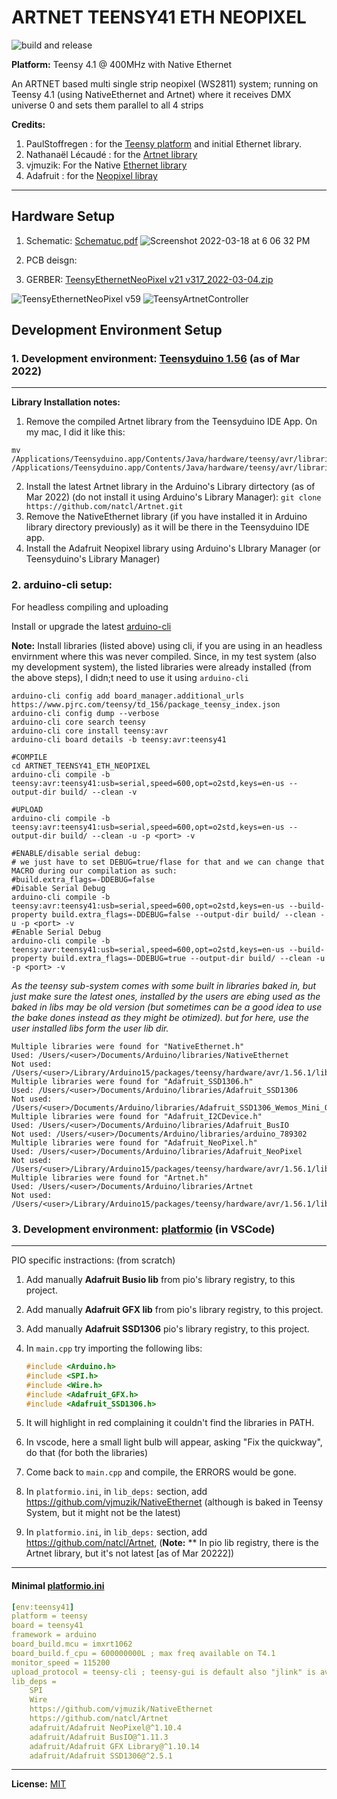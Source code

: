 # ARTNET TEENSY41 ETH NEOPIXEL

![build and release](https://github.com/dattasaurabh82/ARTNET_TEENSY41_ETH_NEOPIXEL/actions/workflows/main.yml/badge.svg)

__Platform:__ Teensy 4.1 @ 400MHz with Native Ethernet

An ARTNET based multi single strip neopixel (WS2811) system; running on Teensy 4.1 (using NativeEthernet and Artnet) where it receives DMX universe 0 and sets them parallel to all 4 strips

__Credits:__

1. PaulStoffregen : for the [Teensy platform](https://github.com/PaulStoffregen/cores) and initial Ethernet library.
2. Nathanaël Lécaudé : for the [Artnet library](https://github.com/natcl/Artnet)
3. vjmuzik: For the Native [Ethernet library](https://github.com/vjmuzik/NativeEthernet)
4. Adafruit : for the [Neopixel libray](https://github.com/adafruit/Adafruit_NeoPixel)

---

## Hardware Setup

1. Schematic: [Schematuc.pdf](https://github.com/dattasaurabh82/ARTNET_TEENSY41_ETH_NEOPIXEL/blob/main/Schematic.pdf)
![Screenshot 2022-03-18 at 6 06 32 PM](https://user-images.githubusercontent.com/4619862/158983284-2409939a-90e1-4d3d-ba66-2f355a3bd0c1.png)

2. PCB deisgn:

3. GERBER: [TeensyEthernetNeoPixel v21 v317_2022-03-04.zip](https://github.com/dattasaurabh82/ARTNET_TEENSY41_ETH_NEOPIXEL/blob/main/GERBER/TeensyEthernetNeoPixel%20v21%20v317_2022-03-04.zip)

![TeensyEthernetNeoPixel v59](https://user-images.githubusercontent.com/4619862/158967454-083e91c5-0bb7-464e-9c60-529dc53f1da3.png)
![TeensyArtnetController](https://user-images.githubusercontent.com/4619862/158972039-5d99bbad-d773-4283-83ec-335e74642918.jpeg)

## Development Environment Setup

### 1. __Development environment:__ [Teensyduino 1.56](https://www.pjrc.com/teensy/td_download.html) (as of Mar 2022)

---
__Library Installation notes:__

1. Remove the compiled Artnet library from the Teensyduino IDE App. On my mac, I did it like this:

```shell
mv /Applications/Teensyduino.app/Contents/Java/hardware/teensy/avr/libraries/Artnet /Applications/Teensyduino.app/Contents/Java/hardware/teensy/avr/libraries/.Artnet_old
```

2. Install the latest Artnet library in the Arduino's Library dirtectory (as of Mar 2022) (do not install it using Arduino's Library Manager): `git clone https://github.com/natcl/Artnet.git`
3. Remove the NativeEthernet library (if you have installed it in Arduino library directory previously) as it will be there in the Teensyduino IDE app.
4. Install the Adafruit Neopixel library using Arduino's LIbrary Manager (or Teensyduino's Library Manager)  

### 2. __arduino-cli setup:__

For headless compiling and uploading

Install or upgrade the latest [arduino-cli](https://github.com/arduino/arduino-cli)

__Note:__ Install libraries (listed above) using cli, if you are using in an headless envirnment where this was never compiled.
Since, in my test system (also my development system), the listed libraries were already installed (from the above steps), I didn;t need to use it using `arduino-cli`

```shell
arduino-cli config add board_manager.additional_urls https://www.pjrc.com/teensy/td_156/package_teensy_index.json
arduino-cli config dump --verbose
arduino-cli core search teensy
arduino-cli core install teensy:avr
arduino-cli board details -b teensy:avr:teensy41

#COMPILE
cd ARTNET_TEENSY41_ETH_NEOPIXEL
arduino-cli compile -b teensy:avr:teensy41:usb=serial,speed=600,opt=o2std,keys=en-us --output-dir build/ --clean -v

#UPLOAD
arduino-cli compile -b teensy:avr:teensy41:usb=serial,speed=600,opt=o2std,keys=en-us --output-dir build/ --clean -u -p <port> -v

#ENABLE/disable serial debug:
# we just have to set DEBUG=true/flase for that and we can change that MACRO during our compilation as such:
#build.extra_flags=-DDEBUG=false
#Disable Serial Debug
arduino-cli compile -b teensy:avr:teensy41:usb=serial,speed=600,opt=o2std,keys=en-us --build-property build.extra_flags=-DDEBUG=false --output-dir build/ --clean -u -p <port> -v
#Enable Serial Debug
arduino-cli compile -b teensy:avr:teensy41:usb=serial,speed=600,opt=o2std,keys=en-us --build-property build.extra_flags=-DDEBUG=true --output-dir build/ --clean -u -p <port> -v
```

_As the teensy sub-system comes with some built in libraries baked in,  but just make sure the latest ones, installed by the users are ebing used as the baked in libs may be old version (but sometimes can be a good idea to use the bake dones instead as they might be otimized). but for here, use the user installed libs form the user lib dir._

```shell
Multiple libraries were found for "NativeEthernet.h"
Used: /Users/<user>/Documents/Arduino/libraries/NativeEthernet
Not used: /Users/<user>/Library/Arduino15/packages/teensy/hardware/avr/1.56.1/libraries/NativeEthernet
Multiple libraries were found for "Adafruit_SSD1306.h"
Used: /Users/<user>/Documents/Arduino/libraries/Adafruit_SSD1306
Not used: /Users/<user>/Documents/Arduino/libraries/Adafruit_SSD1306_Wemos_Mini_OLED
Multiple libraries were found for "Adafruit_I2CDevice.h"
Used: /Users/<user>/Documents/Arduino/libraries/Adafruit_BusIO
Not used: /Users/<user>/Documents/Arduino/libraries/arduino_789302
Multiple libraries were found for "Adafruit_NeoPixel.h"
Used: /Users/<user>/Documents/Arduino/libraries/Adafruit_NeoPixel
Not used: /Users/<user>/Library/Arduino15/packages/teensy/hardware/avr/1.56.1/libraries/Adafruit_NeoPixel
Multiple libraries were found for "Artnet.h"
Used: /Users/<user>/Documents/Arduino/libraries/Artnet
Not used: /Users/<user>/Library/Arduino15/packages/teensy/hardware/avr/1.56.1/libraries/Artnet
```

### 3. __Development environment:__ [platformio](https://platformio.org/) (in VSCode)

---
PIO specific instractions: (from scratch)

1. Add manually __Adafruit Busio lib__ from pio's library registry, to this project.
2. Add manually __Adafruit GFX lib__ from pio's library registry, to this project.
3. Add manually __Adafruit SSD1306__ pio's library registry, to this project.
4. In `main.cpp` try importing the following libs:

    ```c++
    #include <Arduino.h>
    #include <SPI.h>
    #include <Wire.h>
    #include <Adafruit_GFX.h>
    #include <Adafruit_SSD1306.h>
    ```

5. It will highlight in red complaining it couldn't find the libraries in PATH.
6. In vscode, here a small light bulb will appear, asking "Fix the quickway", do that (for both the libraries)
7. Come back to `main.cpp` and compile, the ERRORS would be gone.
8. In `platformio.ini`, in `lib_deps:` section, add <https://github.com/vjmuzik/NativeEthernet> (although is baked in Teensy System, but it might not be the latest)
9. In `platformio.ini`, in `lib_deps:` section, add <https://github.com/natcl/Artnet>, (__Note:__ ** In pio lib registry, there is the Artnet library, but it's not latest [as of Mar 20222])

---

#### Minimal [platformio.ini](https://github.com/dattasaurabh82/ARTNET_TEENSY41_ETH_NEOPIXEL/blob/main/platformio_alternative/teensy41_pio_artnet_demo/platformio.ini)

```yaml
[env:teensy41]
platform = teensy
board = teensy41
framework = arduino
board_build.mcu = imxrt1062
board_build.f_cpu = 600000000L ; max freq available on T4.1
monitor_speed = 115200
upload_protocol = teensy-cli ; teensy-gui is default also "jlink" is available
lib_deps = 
    SPI
    Wire
    https://github.com/vjmuzik/NativeEthernet
    https://github.com/natcl/Artnet
    adafruit/Adafruit NeoPixel@^1.10.4
    adafruit/Adafruit BusIO@^1.11.3
    adafruit/Adafruit GFX Library@^1.10.14
    adafruit/Adafruit SSD1306@^2.5.1
```

---

__License:__  [MIT](https://github.com/dattasaurabh82/ARTNET_TEENSY41_ETH_NEOPIXEL/blob/main/LICENSE)
